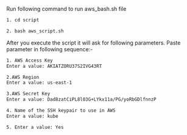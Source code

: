 Run following command to run aws_bash.sh file
```sh
1. cd script 
```
```sh
2. bash aws_script.sh
```
After you execute the script it will ask for following parameters. Paste parameter in following sequence:-

```sh
1. AWS Access Key
Enter a value: AKIATZORU37S2IVG43RT 
```

```sh
2.AWS Region
Enter a value: us-east-1
```

```sh
3.AWS Secret Key
Enter a value: Dad8zatCiPL8l03G+LYkx11a/PG/yoRbGDlfnnzP
```

```sh
4. Name of the SSH keypair to use in AWS
Enter a value: kube 
```

```sh
5. Enter a value: Yes 
```
